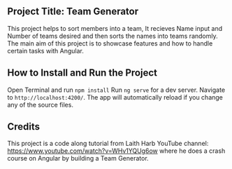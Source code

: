 ## Project Title: Team Generator

This project helps to sort members into a team, It recieves Name input and Number of teams desired and then sorts the names into teams randomly. The main aim of this project is to showcase features and how to handle certain tasks with Angular.

## How to Install and Run the Project

Open Terminal and run `npm install`
Run `ng serve` for a dev server.
Navigate to `http://localhost:4200/`.
The app will automatically reload if you change any of the source files.

## Credits

This project is a code along tutorial from Laith Harb YouTube channel: https://www.youtube.com/watch?v=WHv1YQUg6ow where he does a crash course on Angular by building a Team Generator.
